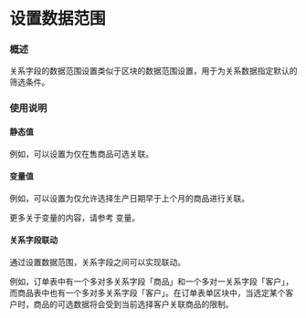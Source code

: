 # 设置数据范围

### 概述

关系字段的数据范围设置类似于区块的数据范围设置，用于为关系数据指定默认的筛选条件。

### 使用说明

#### 静态值
例如，可以设置为仅在售商品可选关联。

#### 变量值
例如，可以设置为仅允许选择生产日期早于上个月的商品进行关联。

更多关于变量的内容，请参考 变量。

#### 关系字段联动
通过设置数据范围，关系字段之间可以实现联动。

例如，订单表中有一个多对多关系字段「商品」和一个多对一关系字段「客户」，而商品表中也有一个多对多关系字段「客户」。在订单表单区块中，当选定某个客户时，商品的可选数据将会受到当前选择客户关联商品的限制。